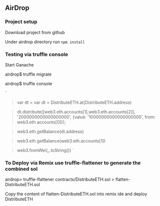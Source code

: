 ## AirDrop

### Project setup
Download project from github

Under airdrop directory
run `npm install`

### Testing via truffle console

Start Ganache

airdrop$ truffle migrate

airdrop$ truffle console

`
> var dt = var dt = DistributeETH.at(DistributeETH.address)

>dt.distribute([web3.eth.accounts[1],web3.eth.accounts[2]], '2000000000000000000', {value: '10000000000000000000', from: web3.eth.accounts[0]});

>web3.eth.getBalance(dt.address)

>web3.eth.getBalance(web3.eth.accounts[1])

>web3.fromWei(_.toString())
`



### To Deploy via Remix use truffle-flattener to generate the combined sol

airdrop> truffle-flattener contracts/DistributeETH.sol > flatten-DistributeETH.sol

Copy the content of flatten-DistributeETH.sol into remix ide and deploy DistributeETH
